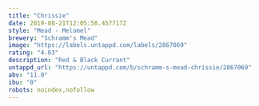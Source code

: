 ```yaml
---
title: "Chrissie"
date: 2019-08-21T12:05:58.457717Z
style: "Mead - Melomel"
brewery: "Schramm's Mead"
image: "https://labels.untappd.com/labels/2867069"
rating: "4.63"
description: "Red & Black Currant"
untappd_url: "https://untappd.com/b/schramm-s-mead-chrissie/2867069"
abv: "11.0"
ibu: "0"
robots: noindex,nofollow
---
```

